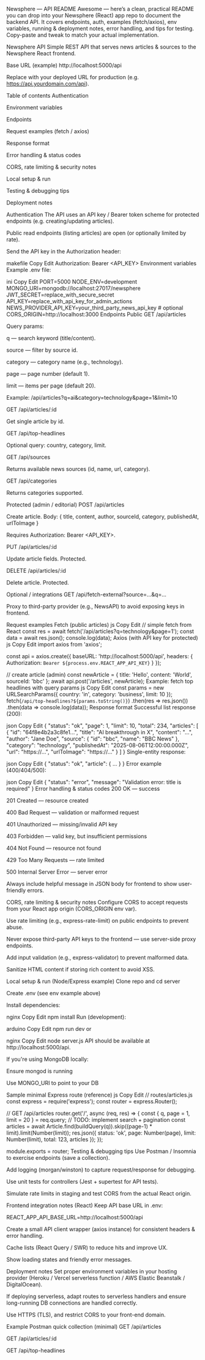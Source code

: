 Newsphere — API README
Awesome — here’s a clean, practical README you can drop into your Newsphere (React) app repo to document the backend API. It covers endpoints, auth, examples (fetch/axios), env variables, running & deployment notes, error handling, and tips for testing. Copy-paste and tweak to match your actual implementation.

Newsphere API
Simple REST API that serves news articles & sources to the Newsphere React frontend.

Base URL (example)
http://localhost:5000/api

Replace with your deployed URL for production (e.g. https://api.yourdomain.com/api).

Table of contents
Authentication

Environment variables

Endpoints

Request examples (fetch / axios)

Response format

Error handling & status codes

CORS, rate limiting & security notes

Local setup & run

Testing & debugging tips

Deployment notes

Authentication
The API uses an API key / Bearer token scheme for protected endpoints (e.g. creating/updating articles).

Public read endpoints (listing articles) are open (or optionally limited by rate).

Send the API key in the Authorization header:

makefile
Copy
Edit
Authorization: Bearer <API_KEY>
Environment variables
Example .env file:

ini
Copy
Edit
PORT=5000
NODE_ENV=development
MONGO_URI=mongodb://localhost:27017/newsphere
JWT_SECRET=replace_with_secure_secret
API_KEY=replace_with_api_key_for_admin_actions
NEWS_PROVIDER_API_KEY=your_third_party_news_api_key  # optional
CORS_ORIGIN=http://localhost:3000
Endpoints
Public
GET /api/articles

Query params:

q — search keyword (title/content).

source — filter by source id.

category — category name (e.g., technology).

page — page number (default 1).

limit — items per page (default 20).

Example: /api/articles?q=ai&category=technology&page=1&limit=10

GET /api/articles/:id

Get single article by id.

GET /api/top-headlines

Optional query: country, category, limit.

GET /api/sources

Returns available news sources (id, name, url, category).

GET /api/categories

Returns categories supported.

Protected (admin / editorial)
POST /api/articles

Create article. Body: { title, content, author, sourceId, category, publishedAt, urlToImage }

Requires Authorization: Bearer <API_KEY>.

PUT /api/articles/:id

Update article fields. Protected.

DELETE /api/articles/:id

Delete article. Protected.

Optional / integrations
GET /api/fetch-external?source=...&q=...

Proxy to third-party provider (e.g., NewsAPI) to avoid exposing keys in frontend.

Request examples
Fetch (public articles)
js
Copy
Edit
// simple fetch from React
const res = await fetch('/api/articles?q=technology&page=1');
const data = await res.json();
console.log(data);
Axios (with API key for protected)
js
Copy
Edit
import axios from 'axios';

const api = axios.create({
  baseURL: 'http://localhost:5000/api',
  headers: { Authorization: `Bearer ${process.env.REACT_APP_API_KEY}` }
});

// create article (admin)
const newArticle = { title: 'Hello', content: 'World', sourceId: 'bbc' };
await api.post('/articles', newArticle);
Example: fetch top headlines with query params
js
Copy
Edit
const params = new URLSearchParams({ country: 'in', category: 'business', limit: 10 });
fetch(`/api/top-headlines?${params.toString()}`)
  .then(res => res.json())
  .then(data => console.log(data));
Response format
Successful list response (200):

json
Copy
Edit
{
  "status": "ok",
  "page": 1,
  "limit": 10,
  "total": 234,
  "articles": [
    {
      "id": "64f8e4b2a3c8fe1...",
      "title": "AI breakthrough in X",
      "content": "...",
      "author": "Jane Doe",
      "source": { "id": "bbc", "name": "BBC News" },
      "category": "technology",
      "publishedAt": "2025-08-06T12:00:00.000Z",
      "url": "https://...",
      "urlToImage": "https://..."
    }
  ]
}
Single-entity response:

json
Copy
Edit
{ "status": "ok", "article": { ... } }
Error example (400/404/500):

json
Copy
Edit
{
  "status": "error",
  "message": "Validation error: title is required"
}
Error handling & status codes
200 OK — success

201 Created — resource created

400 Bad Request — validation or malformed request

401 Unauthorized — missing/invalid API key

403 Forbidden — valid key, but insufficient permissions

404 Not Found — resource not found

429 Too Many Requests — rate limited

500 Internal Server Error — server error

Always include helpful message in JSON body for frontend to show user-friendly errors.

CORS, rate limiting & security notes
Configure CORS to accept requests from your React app origin (CORS_ORIGIN env var).

Use rate limiting (e.g., express-rate-limit) on public endpoints to prevent abuse.

Never expose third-party API keys to the frontend — use server-side proxy endpoints.

Add input validation (e.g., express-validator) to prevent malformed data.

Sanitize HTML content if storing rich content to avoid XSS.

Local setup & run (Node/Express example)
Clone repo and cd server

Create .env (see env example above)

Install dependencies:

nginx
Copy
Edit
npm install
Run (development):

arduino
Copy
Edit
npm run dev
or

nginx
Copy
Edit
node server.js
API should be available at http://localhost:5000/api.

If you're using MongoDB locally:

Ensure mongod is running

Use MONGO_URI to point to your DB

Sample minimal Express route (reference)
js
Copy
Edit
// routes/articles.js
const express = require('express');
const router = express.Router();

// GET /api/articles
router.get('/', async (req, res) => {
  const { q, page = 1, limit = 20 } = req.query;
  // TODO: implement search + pagination
  const articles = await Article.find(buildQuery(q)).skip((page-1) * limit).limit(Number(limit));
  res.json({ status: 'ok', page: Number(page), limit: Number(limit), total: 123, articles });
});

module.exports = router;
Testing & debugging tips
Use Postman / Insomnia to exercise endpoints (save a collection).

Add logging (morgan/winston) to capture request/response for debugging.

Use unit tests for controllers (Jest + supertest for API tests).

Simulate rate limits in staging and test CORS from the actual React origin.

Frontend integration notes (React)
Keep API base URL in .env:

REACT_APP_API_BASE_URL=http://localhost:5000/api

Create a small API client wrapper (axios instance) for consistent headers & error handling.

Cache lists (React Query / SWR) to reduce hits and improve UX.

Show loading states and friendly error messages.

Deployment notes
Set proper environment variables in your hosting provider (Heroku / Vercel serverless function / AWS Elastic Beanstalk / DigitalOcean).

If deploying serverless, adapt routes to serverless handlers and ensure long-running DB connections are handled correctly.

Use HTTPS (TLS), and restrict CORS to your front-end domain.

Example Postman quick collection (minimal)
GET /api/articles

GET /api/articles/:id

GET /api/top-headlines
